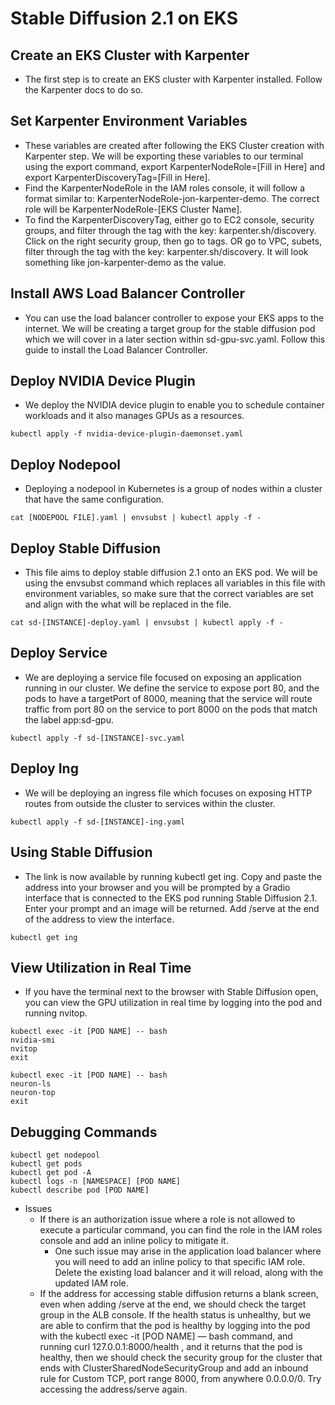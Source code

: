 # Stable Diffusion 2.1 on EKS

## Create an EKS Cluster with Karpenter

* The first step is to create an EKS cluster with Karpenter installed. Follow the Karpenter docs to do so. 


## Set Karpenter Environment Variables

* These variables are created after following the EKS Cluster creation with Karpenter step. We will be exporting these variables to our terminal using the export command, export KarpenterNodeRole=[Fill in Here] and export KarpenterDiscoveryTag=[Fill in Here]. 
* Find the KarpenterNodeRole in the IAM roles console, it will follow a format similar to: KarpenterNodeRole-jon-karpenter-demo. The correct role will be KarpenterNodeRole-[EKS Cluster Name].
* To find the KarpenterDiscoveryTag, either go to EC2 console, security groups, and filter through the tag with the key: karpenter.sh/discovery. Click on the right security group, then go to tags. OR go to VPC, subets, filter through the tag with the key: karpenter.sh/discovery. It will look something like jon-karpenter-demo as the value. 


## Install AWS Load Balancer Controller

* You can use the load balancer controller to expose your EKS apps to the internet. We will be creating a target group for the stable diffusion pod which we will cover in a later section within sd-gpu-svc.yaml. Follow this guide to install the Load Balancer Controller.


## Deploy NVIDIA Device Plugin

* We deploy the NVIDIA device plugin to enable you to schedule container workloads and it also manages GPUs as a resources. 
```
kubectl apply -f nvidia-device-plugin-daemonset.yaml
```

## Deploy Nodepool

* Deploying a nodepool in Kubernetes is a group of nodes within a cluster that have the same configuration.
```
cat [NODEPOOL FILE].yaml | envsubst | kubectl apply -f -
```

## Deploy Stable Diffusion

* This file aims to deploy stable diffusion 2.1 onto an EKS pod. We will be using the envsubst command which replaces all variables in this file with environment variables, so make sure that the correct variables are set and align with the what will be replaced in the file.
```
cat sd-[INSTANCE]-deploy.yaml | envsubst | kubectl apply -f -
```

## Deploy Service

* We are deploying a service file focused on exposing an application running in our cluster. We define the service to expose port 80, and the pods to have a targetPort of 8000, meaning that the service will route traffic from port 80 on the service to port 8000 on the pods that match the label app:sd-gpu. 
```
kubectl apply -f sd-[INSTANCE]-svc.yaml
```

## Deploy Ing

* We will be deploying an ingress file which focuses on exposing HTTP routes from outside the cluster to services within the cluster. 
```
kubectl apply -f sd-[INSTANCE]-ing.yaml
```

## Using Stable Diffusion 

* The link is now available by running kubectl get ing. Copy and paste the address into your browser and you will be prompted by a Gradio interface that is connected to the EKS pod running Stable Diffusion 2.1. Enter your prompt and an image will be returned. Add /serve at the end of the address to view the interface.
```
kubectl get ing
```

## View Utilization in Real Time 

* If you have the terminal next to the browser with Stable Diffusion open, you can view the GPU utilization in real time by logging into the pod and running nvitop.
```
kubectl exec -it [POD NAME] -- bash
nvidia-smi 
nvitop
exit
```

```
kubectl exec -it [POD NAME] -- bash
neuron-ls
neuron-top
exit
```


## Debugging Commands

```
kubectl get nodepool
kubectl get pods
kubectl get pod -A
kubectl logs -n [NAMESPACE] [POD NAME]
kubectl describe pod [POD NAME]
```
* Issues
    * If there is an authorization issue where a role is not allowed to execute a particular command, you can find the role in the IAM roles console and add an inline policy to mitigate it. 
        * One such issue may arise in the application load balancer where you will need to add an inline policy to that specific IAM role. Delete the existing load balancer and it will reload, along with the updated IAM role.
    * If the address for accessing stable diffusion returns a blank screen, even when adding /serve at the end, we should check the target group in the ALB console. If the health status is unhealthy, but we are able to confirm that the pod is healthy by logging into the pod with the kubectl exec -it [POD NAME] — bash command, and running curl 127.0.0.1:8000/health , and it returns that the pod is healthy, then we should check the security group for the cluster that ends with ClusterSharedNodeSecurityGroup and add an inbound rule for Custom TCP, port range 8000, from anywhere 0.0.0.0/0. Try accessing the address/serve again. 



